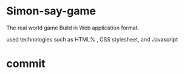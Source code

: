 # Simon-say-game
The real world game Build in Web application format.

used technologies such as HTML% , CSS stylesheet, and Javascript

# commit
 